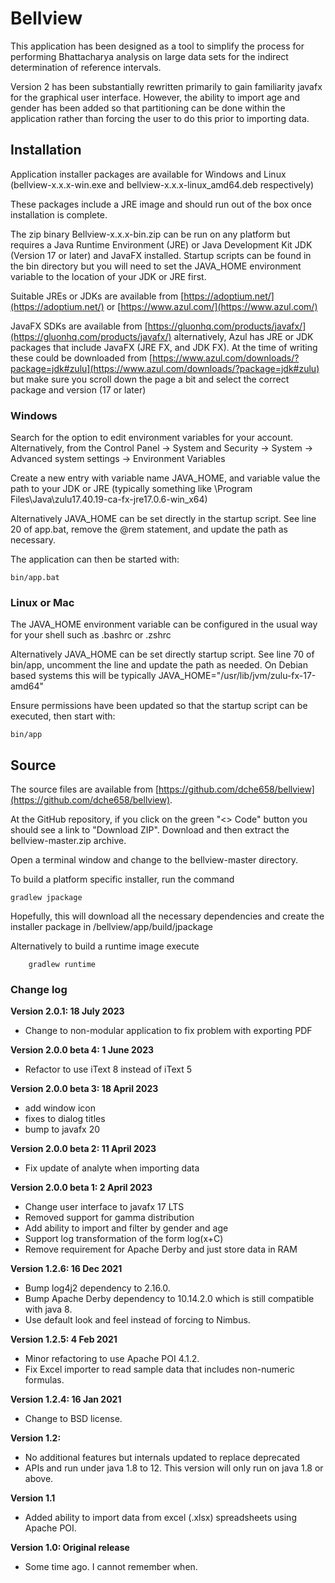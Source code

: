 # Bellview

This application has been designed as a tool to simplify the process for 
performing Bhattacharya analysis on large data sets for the indirect
determination of reference intervals.

Version 2 has been substantially rewritten primarily to gain familiarity 
javafx for the graphical user interface. However, the ability to import
age and gender has been added so that partitioning can be done within
the application rather than forcing the user to do this prior to importing
data.

## Installation

Application installer packages are available for Windows and Linux 
(bellview-x.x.x-win.exe and bellview-x.x.x-linux_amd64.deb respectively)

These packages include a JRE image and should run out of the box once 
installation is complete.

The zip binary Bellview-x.x.x-bin.zip can be run on any platform but requires
a Java Runtime Environment (JRE) or Java Development Kit JDK (Version 17
or later) and JavaFX installed. Startup scripts can be found in the bin directory
but you will need to set the JAVA_HOME environment variable to the location of
your JDK or JRE first. 

Suitable JREs or JDKs are available from
[https://adoptium.net/](https://adoptium.net/) or 
[https://www.azul.com/](https://www.azul.com/)

JavaFX SDKs are available from 
[https://gluonhq.com/products/javafx/](https://gluonhq.com/products/javafx/) 
alternatively, Azul has JRE or JDK packages that include JavaFX (JRE FX, and JDK FX).
At the time of writing these could be downloaded from 
[https://www.azul.com/downloads/?package=jdk#zulu](https://www.azul.com/downloads/?package=jdk#zulu) 
but make sure you scroll down the page a bit and select the correct package 
and version (17 or later)

### Windows

Search for the option to edit environment variables for your account.
Alternatively, from the Control Panel -> System and Security -> System 
-> Advanced system settings -> Environment Variables

Create a new entry with variable name JAVA_HOME, and variable value the
path to your JDK or JRE (typically something like 
\Program Files\Java\zulu17.40.19-ca-fx-jre17.0.6-win_x64)

Alternatively JAVA_HOME can be set directly in the startup script. 
See line 20 of app.bat, remove the @rem statement, and update the path as 
necessary.

The application can then be started with:

	bin/app.bat
	

### Linux or Mac

The JAVA_HOME environment variable can be configured in the usual way for
your shell such as .bashrc or .zshrc

Alternatively JAVA_HOME can be set directly startup script. See line 70 of
bin/app, uncomment the line and update the path as needed. On Debian based 
systems this will be typically JAVA_HOME="/usr/lib/jvm/zulu-fx-17-amd64"

Ensure permissions have been updated so that the startup script can be 
executed, then start with:

	bin/app
	

## Source

The source files are available from
[https://github.com/dche658/bellview](https://github.com/dche658/bellview).

At the GitHub repository, if you click on the green "<> Code" button you 
should see a link to "Download ZIP". Download and then extract the
bellview-master.zip archive.

Open a terminal window and change to the bellview-master directory.

To build a platform specific installer, run the command 

    gradlew jpackage
    
Hopefully, this will download all the necessary dependencies and create the
installer package in /bellview/app/build/jpackage

Alternatively to build a runtime image execute

		gradlew runtime

### Change log

**Version 2.0.1: 18 July 2023**

- Change to non-modular application to fix problem with exporting PDF

**Version 2.0.0 beta 4: 1 June 2023**

- Refactor to use iText 8 instead of iText 5

**Version 2.0.0 beta 3: 18 April 2023**

- add window icon
- fixes to dialog titles
- bump to javafx 20

**Version 2.0.0 beta 2: 11 April 2023**

- Fix update of analyte when importing data

**Version 2.0.0 beta 1: 2 April 2023**

- Change user interface to javafx 17 LTS
- Removed support for gamma distribution
- Add ability to import and filter by gender and age
- Support log transformation of the form log(x+C)
- Remove requirement for Apache Derby and just store data in RAM

**Version 1.2.6: 16 Dec 2021**

- Bump log4j2 dependency to 2.16.0. 
- Bump Apache Derby dependency to 10.14.2.0 which is still compatible with java 8. 
- Use default look and feel instead of forcing to Nimbus.

**Version 1.2.5: 4 Feb 2021**

- Minor refactoring to use Apache POI 4.1.2. 
- Fix Excel importer to read sample data that includes non-numeric formulas. 

**Version 1.2.4: 16 Jan 2021**

- Change to BSD license.

**Version 1.2:**

- No additional features but internals updated to replace deprecated
- APIs and run under java 1.8 to 12. This version will only run on java 1.8 or above.

**Version 1.1**

- Added ability to import data from excel (.xlsx) spreadsheets using Apache POI.

**Version 1.0: Original release**

- Some time ago. I cannot remember when.
